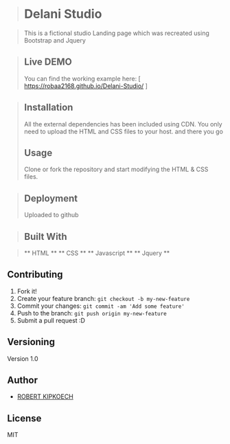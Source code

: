 > #   Delani Studio

> This is a fictional studio Landing page which was recreated using Bootstrap and Jquery

> ## Live DEMO
> You can find the working example here: [ https://robaa2168.github.io/Delani-Studio/ ]

> ## Installation
> All the external dependencies has been included using CDN. You only need to upload the HTML and CSS files to your host.
> and there you go
> ## Usage
> Clone or fork the repository and start modifying the HTML & CSS files.


> ## Deployment
> Uploaded to github

> ## Built With

> ** HTML **
> ** CSS **
> ** Javascript **
> ** Jquery **


## Contributing

1. Fork it!
2. Create your feature branch: `git checkout -b my-new-feature`
3. Commit your changes: `git commit -am 'Add some feature'`
4. Push to the branch: `git push origin my-new-feature`
5. Submit a pull request :D

## Versioning

Version 1.0
## Author

* [ROBERT KIPKOECH]()

## License
MIT
